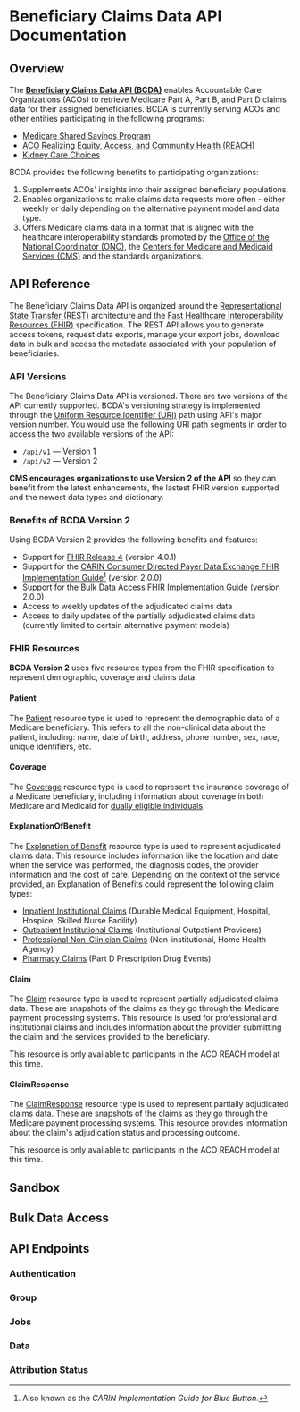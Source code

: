 # Beneficiary Claims Data API Documentation

## Overview

The [**Beneficiary Claims Data API (BCDA)**](https://bcda.cms.gov/) enables Accountable Care Organizations (ACOs) to retrieve Medicare Part A, Part B, and Part D claims data for their assigned beneficiaries. BCDA is currently serving ACOs and other entities participating in the following programs:

- [Medicare Shared Savings Program](https://www.cms.gov/medicare/medicare-fee-for-service-payment/sharedsavingsprogram)
- [ACO Realizing Equity, Access, and Community Health (REACH)](https://innovation.cms.gov/innovation-models/aco-reach)
- [Kidney Care Choices](https://innovation.cms.gov/innovation-models/kidney-care-choices-kcc-model/)

BCDA provides the following benefits to participating organizations:

1. Supplements ACOs' insights into their assigned beneficiary populations.
2. Enables organizations to make claims data requests more often - either weekly or daily depending on the alternative payment model and data type.
3. Offers Medicare claims data in a format that is aligned with the healthcare interoperability standards promoted by the [Office of the National Coordinator (ONC)](https://HealthIT.gov/), the [Centers for Medicare and Medicaid Services (CMS)](https://www.cms.gov/about-cms/obrhi/interoperability) and the standards organizations.

## API Reference

The Beneficiary Claims Data API is organized around the [Representational State Transfer (REST)](http://en.wikipedia.org/wiki/Representational_State_Transfer) architecture and the [Fast Healthcare Interoperability Resources (FHIR)](http://hl7.org/fhir/) specification. The REST API allows you to generate access tokens, request data exports, manage your export jobs, download data in bulk and access the metadata associated with your population of beneficiaries.

### API Versions

The Beneficiary Claims Data API is versioned. There are two versions of the API currently supported. BCDA's versioning strategy is implemented through the [Uniform Resource Identifier (URI)](https://en.wikipedia.org/wiki/Uniform_Resource_Identifier) path using API's major version number. You would use the following URI path segments in order to access the two available versions of the API:

- `/api/v1` &mdash; Version 1
- `/api/v2` &mdash; Version 2

**CMS encourages organizations to use Version 2 of the API** so they can benefit from the latest enhancements, the lastest FHIR version supported and the newest data types and dictionary.

### Benefits of BCDA Version 2

Using BCDA Version 2 provides the following benefits and features:

- Support for [FHIR Release 4](https://hl7.org/fhir/R4/) (version 4.0.1)
- Support for the [CARIN Consumer Directed Payer Data Exchange FHIR Implementation Guide](http://hl7.org/fhir/us/carin-bb/STU2/)[^1] (version 2.0.0)
- Support for the [Bulk Data Access FHIR Implementation Guide](http://hl7.org/fhir/uv/bulkdata/STU2/) (version 2.0.0)
- Access to weekly updates of the adjudicated claims data
- Access to daily updates of the partially adjudicated claims data (currently limited to certain alternative payment models)

[^1]: Also known as the _CARIN Implementation Guide for Blue Button_.

### FHIR Resources

**BCDA Version 2** uses five resource types from the FHIR specification to represent demographic, coverage and claims data.

#### Patient

The [Patient](http://hl7.org/fhir/us/carin-bb/STU2/StructureDefinition-C4BB-Patient.html) resource type is used to represent the demographic data of a Medicare beneficiary. This refers to all the non-clinical data about the patient, including: name, date of birth, address, phone number, sex, race, unique identifiers, etc.

#### Coverage

The [Coverage](http://hl7.org/fhir/us/carin-bb/STU2/StructureDefinition-C4BB-Coverage.html) resource type is used to represent the insurance coverage of a Medicare beneficiary, including information about coverage in both Medicare and Medicaid for [dually eligible individuals](https://www.cms.gov/Medicare-Medicaid-Coordination/Medicare-and-Medicaid-Coordination/Medicare-Medicaid-Coordination-Office/Downloads/MMCO_Factsheet.pdf).

#### ExplanationOfBenefit

The [Explanation of Benefit](https://hl7.org/fhir/R4/explanationofbenefit.html) resource type is used to represent adjudicated claims data. This resource includes information like the location and date when the service was performed, the diagnosis codes, the provider information and the cost of care. Depending on the context of the service provided, an Explanation of Benefits could represent the following claim types:

- [Inpatient Institutional Claims](http://hl7.org/fhir/us/carin-bb/STU2/StructureDefinition-C4BB-ExplanationOfBenefit-Inpatient-Institutional.html) (Durable Medical Equipment, Hospital, Hospice, Skilled Nurse Facility)
- [Outpatient Institutional Claims](http://hl7.org/fhir/us/carin-bb/STU2/StructureDefinition-C4BB-ExplanationOfBenefit-Outpatient-Institutional.html) (Institutional Outpatient Providers)
- [Professional Non-Clinician Claims](http://hl7.org/fhir/us/carin-bb/STU2/StructureDefinition-C4BB-ExplanationOfBenefit-Professional-NonClinician.html) (Non-institutional, Home Health Agency)
- [Pharmacy Claims](http://hl7.org/fhir/us/carin-bb/STU2/StructureDefinition-C4BB-ExplanationOfBenefit-Professional-NonClinician.html) (Part D Prescription Drug Events)

#### Claim

The [Claim](https://hl7.org/fhir/R4/claim.html) resource type is used to represent partially adjudicated claims data. These are snapshots of the claims as they go through the Medicare payment processing systems. This resource is used for professional and institutional claims and includes information about the provider submitting the claim and the services provided to the beneficiary.

This resource is only available to participants in the ACO REACH model at this time.

#### ClaimResponse

The [ClaimResponse](https://hl7.org/fhir/R4/claimresponse.html) resource type is used to represent partially adjudicated claims data. These are snapshots of the claims as they go through the Medicare payment processing systems. This resource provides information about the claim's adjudication status and processing outcome.

This resource is only available to participants in the ACO REACH model at this time.

## Sandbox

## Bulk Data Access

## API Endpoints

### Authentication

### Group

### Jobs

### Data

### Attribution Status

